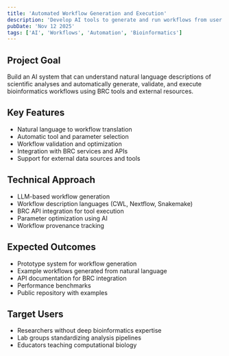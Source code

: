 ```yaml
---
title: 'Automated Workflow Generation and Execution'
description: 'Develop AI tools to generate and run workflows from user descriptions using data and tools from BRCs and external resources'
pubDate: 'Nov 12 2025'
tags: ['AI', 'Workflows', 'Automation', 'Bioinformatics']
---
```


## Project Goal

Build an AI system that can understand natural language descriptions of scientific analyses and automatically generate, validate, and execute bioinformatics workflows using BRC tools and external resources.

## Key Features

- Natural language to workflow translation
- Automatic tool and parameter selection
- Workflow validation and optimization
- Integration with BRC services and APIs
- Support for external data sources and tools

## Technical Approach

- LLM-based workflow generation
- Workflow description languages (CWL, Nextflow, Snakemake)
- BRC API integration for tool execution
- Parameter optimization using AI
- Workflow provenance tracking

## Expected Outcomes

- Prototype system for workflow generation
- Example workflows generated from natural language
- API documentation for BRC integration
- Performance benchmarks
- Public repository with examples

## Target Users

- Researchers without deep bioinformatics expertise
- Lab groups standardizing analysis pipelines
- Educators teaching computational biology
